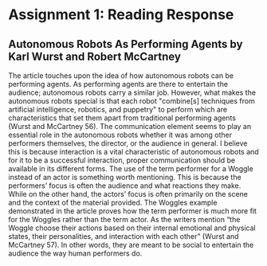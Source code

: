 # Assignment 1: Reading Response

## Autonomous Robots As Performing Agents by Karl Wurst and Robert McCartney

The article touches upon the idea of how autonomous robots can be performing agents. As performing agents are there to entertain the audience; autonomous robots carry a similar job. However, what makes the autonomous robots special is that each robot "combine[s] techniques from artificial intelligence, robotics, and puppetry" to perform which are characteristics that set them apart from traditional performing agents (Wurst and McCartney 56). 
The communication element seems to play an essential role in the autonomous robots whether it was among other performers themselves, the director, or the audience in general. I believe this is because interaction is a vital characteristic of autonomous robots and for it to be a successful interaction, proper communication should be available in its different forms.
The use of the term performer for a Woggle instead of an actor is something worth mentioning. This is because the performers’ focus is often the audience and what reactions they make. While on the other hand, the actors’ focus is often primarily on the scene and the context of the material provided.
The Woggles example demonstrated in the article proves how the term performer is much more fit for the Woggles rather than the term actor. As the writers mention “the Woggle choose their actions based on their internal emotional and physical states, their personalities, and interaction with each other” (Wurst and McCartney 57). In other words, they are meant to be social to entertain the audience the way human performers do.
